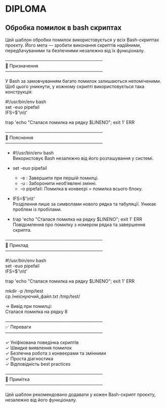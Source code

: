 # DIPLOMA  
## Обробка помилок в bash скриптах

Цей шаблон обробки помилок використовується у всіх Bash-скриптах проєкту. Його мета — зробити виконання скриптів надійними, передбачуваними та безпечними незалежно від їх функціоналу.

───────────────────────────────  
🔹 Призначення  
───────────────────────────────

У Bash за замовчуванням багато помилок залишаються непоміченими. Щоб цього уникнути, у кожному скрипті використовується така конструкція:

#!/usr/bin/env bash  
set -euo pipefail  
IFS=$'\n\t'

trap 'echo "Сталася помилка на рядку $LINENO"; exit 1' ERR

───────────────────────────────  
🔹 Пояснення  
───────────────────────────────

- #!/usr/bin/env bash  
  Використовує Bash незалежно від його розташування у системі.

- set -euo pipefail
  - -e  : Завершити при першій помилці.
  - -u  : Заборонити необ’явлені змінні.
  - -o pipefail: Помилка в конвеєрі = помилка всього блоку.

- IFS=$'\n\t'  
  Розділення лише за символами нового рядка та табуляції. Уникає проблем із пробілами.

- trap 'echo "Сталася помилка на рядку $LINENO"; exit 1' ERR  
  Повідомлення про помилку з номером рядка та завершення скрипта.

───────────────────────────────  
🔹 Приклад  
───────────────────────────────

#!/usr/bin/env bash  
set -euo pipefail  
IFS=$'\n\t'  

trap 'echo "Сталася помилка на рядку $LINENO"; exit 1' ERR

mkdir -p /tmp/test  
cp /неіснуючий_файл.txt /tmp/test/

→ Вивід при помилці:  
  Сталася помилка на рядку 8

───────────────────────────────  
✅ Переваги  
───────────────────────────────

✓ Уніфікована поведінка скриптів  
✓ Швидке виявлення помилок  
✓ Безпечна робота з конвеєрами та змінними  
✓ Проста діагностика  
✓ Відповідність best practices

───────────────────────────────  
📌 Примітка  
───────────────────────────────

Цей шаблон рекомендовано додавати у кожен Bash-скрипт проєкту, незалежно від його функціоналу.
